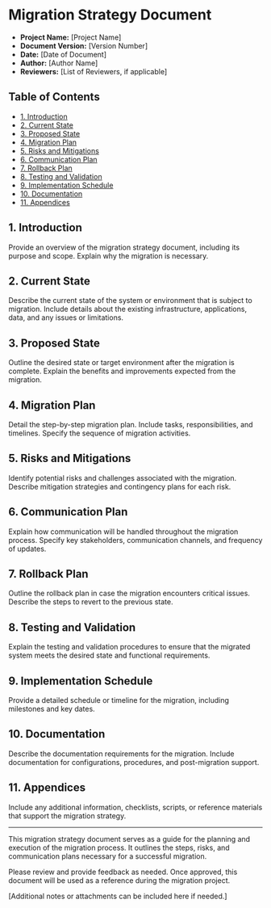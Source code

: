 # Migration Strategy Document

- **Project Name:** [Project Name]
- **Document Version:** [Version Number]
- **Date:** [Date of Document]
- **Author:** [Author Name]
- **Reviewers:** [List of Reviewers, if applicable]

## Table of Contents

- [1. Introduction](#1-introduction)
- [2. Current State](#2-current-state)
- [3. Proposed State](#3-proposed-state)
- [4. Migration Plan](#4-migration-plan)
- [5. Risks and Mitigations](#5-risks-and-mitigations)
- [6. Communication Plan](#6-communication-plan)
- [7. Rollback Plan](#7-rollback-plan)
- [8. Testing and Validation](#8-testing-and-validation)
- [9. Implementation Schedule](#9-implementation-schedule)
- [10. Documentation](#10-documentation)
- [11. Appendices](#11-appendices)

## 1. Introduction

Provide an overview of the migration strategy document, including its purpose and scope. Explain why the migration is necessary.

## 2. Current State

Describe the current state of the system or environment that is subject to migration. Include details about the existing infrastructure, applications, data, and any issues or limitations.

## 3. Proposed State

Outline the desired state or target environment after the migration is complete. Explain the benefits and improvements expected from the migration.

## 4. Migration Plan

Detail the step-by-step migration plan. Include tasks, responsibilities, and timelines. Specify the sequence of migration activities.

## 5. Risks and Mitigations

Identify potential risks and challenges associated with the migration. Describe mitigation strategies and contingency plans for each risk.

## 6. Communication Plan

Explain how communication will be handled throughout the migration process. Specify key stakeholders, communication channels, and frequency of updates.

## 7. Rollback Plan

Outline the rollback plan in case the migration encounters critical issues. Describe the steps to revert to the previous state.

## 8. Testing and Validation

Explain the testing and validation procedures to ensure that the migrated system meets the desired state and functional requirements.

## 9. Implementation Schedule

Provide a detailed schedule or timeline for the migration, including milestones and key dates.

## 10. Documentation

Describe the documentation requirements for the migration. Include documentation for configurations, procedures, and post-migration support.

## 11. Appendices

Include any additional information, checklists, scripts, or reference materials that support the migration strategy.

---

This migration strategy document serves as a guide for the planning and execution of the migration process. It outlines the steps, risks, and communication plans necessary for a successful migration.

Please review and provide feedback as needed. Once approved, this document will be used as a reference during the migration project.

[Additional notes or attachments can be included here if needed.]
